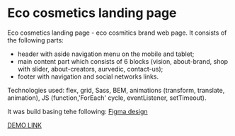 # Eco cosmetics landing page
Eco cosmetics landing page - eco cosmitics brand web page. It consists of the following parts:
- header with aside navigation menu on the mobile and tablet;
- main content part which consists of 6 blocks (vision, about-brand, shop with slider, about-creators, aurvedic, contact-us);
- footer with navigation and social networks links.

Technologies used: flex, grid, Sass, BEM, animations (transform, translate, animation), JS (function,'ForEach' cycle, eventListener, setTimeout).

It was build basing tehe following:
[Figma design](https://www.figma.com/file/Fz588JKGuPS2Bk21De4KE5/Brand-of-eco-cosmetics-_FE-students?node-id=21779%3A631&t=Gtk1Kj4TKq6BJit2-1)

[DEMO LINK](https://natalia-serogina.github.io/eco-cosmetics-landing/)
